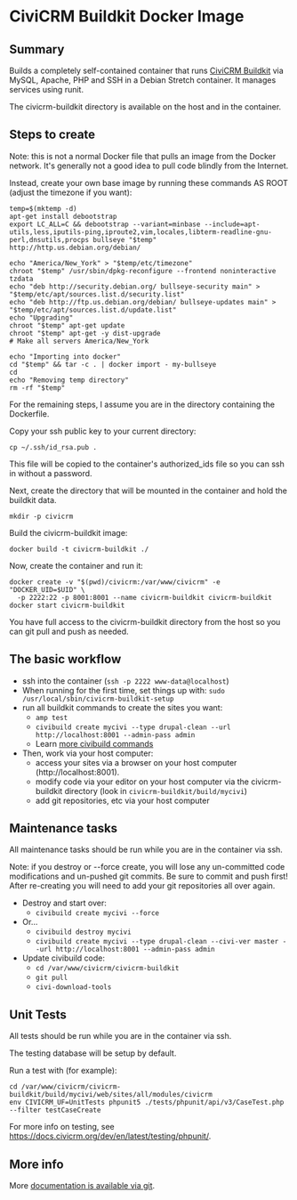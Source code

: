 # CiviCRM Buildkit Docker Image #

## Summary ##
Builds a completely self-contained container that runs [CiviCRM Buildkit](https://github.com/civicrm/civicrm-buildkit) via MySQL, Apache, PHP and SSH in a Debian Stretch container. It manages services using runit.

The civicrm-buildkit directory is available on the host and in the container.

## Steps to create ##
Note: this is not a normal Docker file that pulls an image from the Docker network. It's generally not a good idea to pull code blindly from the Internet.

Instead, create your own base image by running these commands AS ROOT (adjust the timezone if you want):

```
temp=$(mktemp -d)
apt-get install debootstrap
export LC_ALL=C && debootstrap --variant=minbase --include=apt-utils,less,iputils-ping,iproute2,vim,locales,libterm-readline-gnu-perl,dnsutils,procps bullseye "$temp" http://http.us.debian.org/debian/

echo "America/New_York" > "$temp/etc/timezone"
chroot "$temp" /usr/sbin/dpkg-reconfigure --frontend noninteractive tzdata
echo "deb http://security.debian.org/ bullseye-security main" > "$temp/etc/apt/sources.list.d/security.list"
echo "deb http://ftp.us.debian.org/debian/ bullseye-updates main" > "$temp/etc/apt/sources.list.d/update.list"
echo "Upgrading"
chroot "$temp" apt-get update
chroot "$temp" apt-get -y dist-upgrade
# Make all servers America/New_York

echo "Importing into docker"
cd "$temp" && tar -c . | docker import - my-bullseye
cd
echo "Removing temp directory"
rm -rf "$temp"
```

For the remaining steps, I assume you are in the directory containing the Dockerfile.

Copy your ssh public key to your current directory:

```
cp ~/.ssh/id_rsa.pub .
```

This file will be copied to the container's authorized_ids file so you can ssh in without a password.

Next, create the directory that will be mounted in the container and hold the buildkit data.

```
mkdir -p civicrm
```

Build the civicrm-buildkit image:

```
docker build -t civicrm-buildkit ./
```

Now, create the container and run it:

```
docker create -v "$(pwd)/civicrm:/var/www/civicrm" -e "DOCKER_UID=$UID" \
  -p 2222:22 -p 8001:8001 --name civicrm-buildkit civicrm-buildkit
docker start civicrm-buildkit
```

You have full access to the civicrm-buildkit directory from the host so you can git pull and push as needed.

## The basic workflow

* ssh into the container (`ssh -p 2222 www-data@localhost`)
* When running for the first time, set things up with: `sudo /usr/local/sbin/civicrm-buildkit-setup`
* run all buildkit commands to create the sites you want:
  * `amp test` 
  * `civibuild create mycivi --type drupal-clean --url http://localhost:8001 --admin-pass admin`
  * Learn [more civibuild commands](https://docs.civicrm.org/dev/en/latest/tools/civibuild/)
* Then, work via your host computer:
  * access your sites via a browser on your host computer (http://localhost:8001).
  * modify code via your editor on your host computer via the civicrm-buildkit directory
   (look in `civicrm-buildkit/build/mycivi`)
  * add git repositories, etc via your host computer

## Maintenance tasks

All maintenance tasks should be run while you are in the container via ssh.

Note: if you destroy or --force create, you will lose any un-committed code modifications and un-pushed git commits. Be sure to commit and push first! After re-creating you will need to add your git repositories all over again.

* Destroy and start over:
  * `civibuild create mycivi --force`
* Or...
  * `civibuild destroy mycivi`
  * `civibuild create mycivi --type drupal-clean --civi-ver master --url http://localhost:8001 --admin-pass admin`
* Update civibuild code:
  * `cd /var/www/civicrm/civicrm-buildkit`
  * `git pull`
  * `civi-download-tools`

## Unit Tests

All tests should be run while you are in the container via ssh.

The testing database will be setup by default. 

Run a test with (for example):

```
cd /var/www/civicrm/civicrm-buildkit/build/mycivi/web/sites/all/modules/civicrm
env CIVICRM_UF=UnitTests phpunit5 ./tests/phpunit/api/v3/CaseTest.php --filter testCaseCreate
```

For more info on testing, see https://docs.civicrm.org/dev/en/latest/testing/phpunit/.

## More info

More [documentation is available via git](https://github.com/civicrm/civicrm-buildkit).


